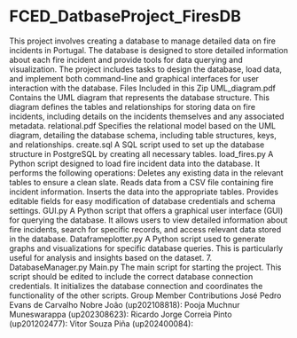 # FCED_DatbaseProject_FiresDB
This project involves creating a database to manage detailed data on fire incidents in Portugal. The database is designed to store detailed information about each fire incident and provide tools for data querying and visualization. The project includes tasks to design the database, load data, and implement both command-line and graphical interfaces for user interaction with the database.
Files Included in this Zip
UML_diagram.pdf
Contains the UML diagram that represents the database structure. This diagram defines the tables and relationships for storing data on fire incidents, including details on the incidents themselves and any associated metadata.
relational.pdf
Specifies the relational model based on the UML diagram, detailing the database schema, including table structures, keys, and relationships.
create.sql
A SQL script used to set up the database structure in PostgreSQL by creating all necessary tables.
load_fires.py
A Python script designed to load fire incident data into the database. It performs the following operations:
Deletes any existing data in the relevant tables to ensure a clean slate.
Reads data from a CSV file containing fire incident information.
Inserts the data into the appropriate tables.
Provides editable fields for easy modification of database credentials and schema settings.
GUI.py
A Python script that offers a graphical user interface (GUI) for querying the database. It allows users to view detailed information about fire incidents, search for specific records, and access relevant data stored in the database.
Dataframeplotter.py
A Python script used to generate graphs and visualizations for specific database queries. This is particularly useful for analysis and insights based on the dataset.
      7.   DatabaseManager.py
Main.py
The main script for starting the project. This script should be edited to include the correct database connection credentials. It initializes the database connection and coordinates the functionality of the other scripts.
Group Member Contributions
José Pedro Evans de Carvalho Nobre João (up202108818):
Pooja Muchnur Muneswarappa (up202308623):
Ricardo Jorge Correia Pinto (up201202477):
Vitor Souza Piña (up202400084):